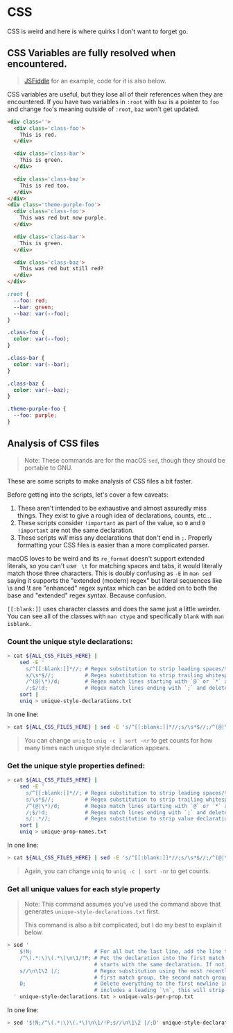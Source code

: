 # CSS

CSS is weird and here is where quirks I don't want to forget go.

## CSS Variables are fully resolved when encountered.

> [JSFiddle](https://jsfiddle.net/km43hopw/) for an example, code for it is
> also below.

CSS variables are useful, but they lose all of their references when they are
encountered. If you have two variables in `:root` with `baz` is a pointer to
`foo` and change `foo`'s meaning outside of `:root`, `baz` won't get updated.

```html
<div class=''>
  <div class='class-foo'>
    This is red.
  </div>

  <div class='class-bar'>
    This is green.
  </div>

  <div class='class-baz'>
    This is red too.
  </div>
</div>
<div class='theme-purple-foo'>
  <div class='class-foo'>
    This was red but now purple.
  </div>

  <div class='class-bar'>
    This is green.
  </div>

  <div class='class-baz'>
    This was red but still red?
  </div>
</div>
```

```css
:root {
  --foo: red;
  --bar: green;
  --baz: var(--foo);
}

.class-foo {
  color: var(--foo);
}

.class-bar {
  color: var(--bar);
}

.class-baz {
  color: var(--baz);
}

.theme-purple-foo {
  --foo: purple;
}
```

## Analysis of CSS files

> Note: These commands are for the macOS `sed`, though they should be portable
> to GNU.

These are some scripts to make analysis of CSS files a bit faster.

Before getting into the scripts, let's cover a few caveats:

1. These aren't intended to be exhaustive and almost assuredly miss things. They
   exist to give a rough idea of declarations, counts, etc...
1. These scripts consider `!important` as part of the value, so `0` and `0
   !important` are not the same declaration.
1. These scripts *will* miss any declarations that don't end in `;`. Properly
   formatting your CSS files is easier than a more complicated parser.

macOS loves to be weird and its `re_format` doesn't support extended literals,
so you can't use ` \t` for matching spaces and tabs, it would literally match
those three characters. This is doubly confusing as `-E` in `man sed` saying it
supports the "extended (modern) regex" but literal sequences like \s and \t are
"enhanced" regex syntax which can be added on to both the base and "extended"
regex syntax. Because confusion.

`[[:blank:]]` uses character classes and does the same just a little weirder.
You can see all of the classes with `man ctype` and specifically `blank` with
`man isblank`.

### Count the unique style declarations:

```bash
> cat ${ALL_CSS_FILES_HERE} |
    sed -E '
      s/^[[:blank:]]*//; # Regex substitution to strip leading spaces/tabs.
      s/\s*$//;          # Regex substitution to strip trailing whitespace.
      /^(@|\*)/d;        # Regex match lines starting with `@` or `*` and delete them, some comments and at-directives end in `;`.
      /;$/!d;            # Regex match lines ending with `;` and delete non-matching ones.' |
    sort |
    uniq > unique-style-declarations.txt
```

In one line:

```bash
> cat ${ALL_CSS_FILES_HERE} | sed -E 's/^[[:blank:]]*//;s/\s*$//;/^(@|\*)/d;/;$/!d;' | sort | uniq > unique-style-declarations.txt
```

> You can change `uniq` to `uniq -c | sort -nr` to get counts for how many times
> each unique style declaration appears.

### Get the unique style properties defined:

```bash
> cat ${ALL_CSS_FILES_HERE} |
    sed -E '
      s/^[[:blank:]]*//; # Regex substitution to strip leading spaces/tabs.
      s/\s*$//;          # Regex substitution to strip trailing whitespace.
      /^(@|\*)/d;        # Regex match lines starting with `@` or `*` and delete them, some comments and at-directives end in `;`.
      /;$/!d;            # Regex match lines ending with `;` and delete non-matching ones.
      s/:.*//;           # Regex substitution to strip value declarations.' |
    sort |
    uniq > unique-prop-names.txt
```

In one line:

```bash
> cat ${ALL_CSS_FILES_HERE} | sed -E 's/^[[:blank:]]*//;s/\s*$//;/^(@|\*)/d;/;$/!d;s/:.*//' | sort | uniq > unique-prop-names.txt
```

> Again, you can change `uniq` to `uniq -c | sort -nr` to get counts.

### Get all unique values for each style property

> Note: This command assumes you've used the command above that generates
> `unique-style-declarations.txt` first.
>
> This command is also a bit complicated, but I do my best to explain it below.

```bash
> sed '
    $!N;                    # For all but the last line, add the line to the pattern buffer.
    /^\(.*:\)\(.*\)\n\1/!P; # Put the declaration into the first match group, the value into the second, and see if the next line
                            # starts with the same declaration. If not, print the line (`!P`).
    s//\n\1\2 |/;           # Regex substitution using the most recently used regex (`s//`) and replace it with a newline, the
                            # first match group, the second match group, and a ` |`.
    D;                      # Delete everything to the first newline in the pattern buffer. This is why the regex substitution
                            # includes a leading `\n`, this will strip it out while keeping the rest of the pattern in place.
  ' unique-style-declarations.txt > unique-vals-per-prop.txt
```

In one line:

```bash
> sed '$!N;/^\(.*:\)\(.*\)\n\1/!P;s//\n\1\2 |/;D' unique-style-declarations.txt > unique-vals-per-prop.txt
```
